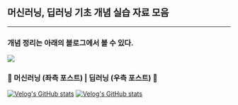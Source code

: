 ## 머신러닝, 딥러닝 기초 개념 실습 자료 모음
---

### 개념 정리는 아래의 블로그에서 볼 수 있다.
<a href="https://velog.io/@jeongeunbae"><img src="https://img.shields.io/badge/VELOG-20C997?style=for-the-badge&logo=Velog&logoColor=white"/></a>

### 🤖 머신러닝 (좌측 포스트) | 딥러닝 (우측 포스트) 🤖
[![Velog's GitHub stats](https://velog-readme-stats.vercel.app/api?name=jeongeunbae&tag=머신러닝)](https://github.com/jeongeunbae/velog-readme-stats)
[![Velog's GitHub stats](https://velog-readme-stats.vercel.app/api?name=jeongeunbae&tag=딥러닝)](https://github.com/jeongeunbae/velog-readme-stats)
